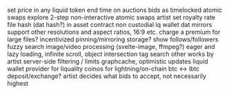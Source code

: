 set price in any liquid token
end time on auctions
bids as timelocked atomic swaps
explore 2-step non-interactive atomic swaps
artist set royalty rate
file hash (dat hash?) in asset contract
non custodial lq wallet
dat mirrors
support other resolutions and aspect ratios, 16:9 etc.
charge a premium for large files? incentivized pinning/mirroring storage?
show follows/followers
fuzzy search
image/video processing (svelte-image, ffmpeg?)
eager and lazy loading, infinite scroll, object intersection
tag search
other works by artist
server-side filtering / limits
graphcache, optimistic updates
liquid wallet provider for liquality
coinos for lightning/on-chain btc <-> lbtc deposit/exchange?
artist decides what bids to accept, not necessarily highest
